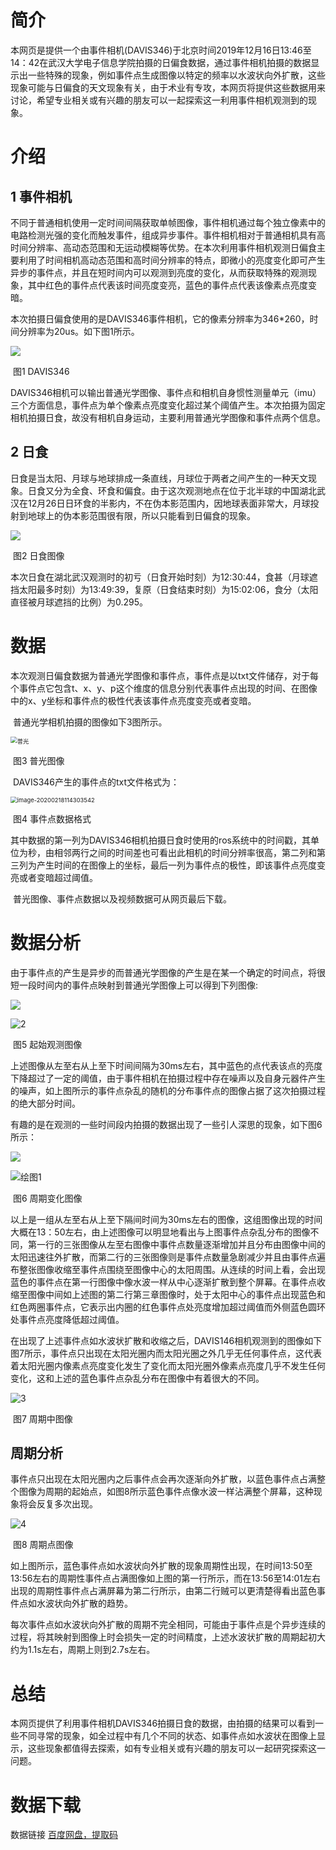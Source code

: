 # 简介

​	   本网页是提供一个由事件相机(DAVIS346)于北京时间2019年12月16日13:46至14：42在武汉大学电子信息学院拍摄的日偏食数据，通过事件相机拍摄的数据显示出一些特殊的现象，例如事件点生成图像以特定的频率以水波状向外扩散，这些现象可能与日偏食的天文现象有关，由于术业有专攻，本网页将提供这些数据用来讨论，希望专业相关或有兴趣的朋友可以一起探索这一利用事件相机观测到的现象。



# 介绍

## 1 事件相机

​		不同于普通相机使用一定时间间隔获取单帧图像，事件相机通过每个独立像素中的电路检测光强的变化而触发事件，组成异步事件。事件相机相对于普通相机具有高时间分辨率、高动态范围和无运动模糊等优势。在本次利用事件相机观测日偏食主要利用了时间相机高动态范围和高时间分辨率的特点，即微小的亮度变化即可产生异步的事件点，并且在短时间内可以观测到亮度的变化，从而获取特殊的观测现象，其中红色的事件点代表该时间亮度变亮，蓝色的事件点代表该像素点亮度变暗。

​		本次拍摄日偏食使用的是DAVIS346事件相机，它的像素分辨率为346*260，时间分辨率为20us。如下图1所示。

![](https://github.com/zyl1234/solar-eclipse/raw/master/picture/%E7%9B%B8%E6%9C%BA.JPEG)

​                                                                图1  DAVIS346

​		DAVIS346相机可以输出普通光学图像、事件点和相机自身惯性测量单元（imu）三个方面信息，事件点为单个像素点亮度变化超过某个阈值产生。本次拍摄为固定相机拍摄日食，故没有相机自身运动，主要利用普通光学图像和事件点两个信息。

## 2 日食

​		日食是当太阳、月球与地球排成一条直线，月球位于两者之间产生的一种天文现象。日食又分为全食、环食和偏食。由于这次观测地点在位于北半球的中国湖北武汉在12月26日日环食的半影内，不在伪本影范围内，因地球表面非常大，月球投射到地球上的伪本影范围很有限，所以只能看到日偏食的现象。

![](https://github.com/zyl1234/solar-eclipse/raw/master/picture/IMG_8891.GIF)

​                                                           图2  日食图像

​		本次日食在湖北武汉观测时的初亏（日食开始时刻）为12:30:44，食甚（月球遮挡太阳最多时刻）为13:49:39，复原（日食结束时刻）为15:02:06，食分（太阳直径被月球遮挡的比例）为0.295。





# 数据

​		本次观测日偏食数据为普通光学图像和事件点，事件点是以txt文件储存，对于每个事件点它包含t、x、y、p这个维度的信息分别代表事件点出现的时间、在图像中的x、y坐标和事件点的极性代表该事件点亮度变亮或者变暗。

​		普通光学相机拍摄的图像如下3图所示。

<img src="https://github.com/zyl1234/solar-eclipse/raw/master/picture/%E6%99%AE%E5%85%89.png" alt="普光" style="zoom:67%;" />

​                                                                      图3   普光图像

​		DAVIS346产生的事件点的txt文件格式为：

<img src="https://github.com/zyl1234/solar-eclipse/raw/master/picture/%E6%95%B0%E6%8D%AE%E6%A0%BC%E5%BC%8F.png" alt="image-20200218114303542" style="zoom:67%;" />

​                                                                       图4   事件点数据格式

​		其中数据的第一列为DAVIS346相机拍摄日食时使用的ros系统中的时间戳，其单位为秒，由相邻两行之间的时间差也可看出此相机的时间分辨率很高，第二列和第三列为产生时间的在图像上的坐标，最后一列为事件点的极性，即该事件点亮度变亮或者变暗超过阈值。

​		普光图像、事件点数据以及视频数据可从网页最后下载。



#  数据分析

​		由于事件点的产生是异步的而普通光学图像的产生是在某一个确定的时间点，将很短一段时间内的事件点映射到普通光学图像上可以得到下列图像:

![](https://github.com/zyl1234/solar-eclipse/raw/master/picture/%E5%99%AA%E5%A3%B0.GIF)

![2](https://github.com/zyl1234/solar-eclipse/raw/master/picture/2.png)

​                                                                图5   起始观测图像

​		上述图像从左至右从上至下时间间隔为30ms左右，其中蓝色的点代表该点的亮度下降超过了一定的阈值，由于事件相机在拍摄过程中存在噪声以及自身元器件产生的噪声，如上图所示的事件点杂乱的随机的分布事件点的图像占据了这次拍摄过程的绝大部分时间。

​		有趣的是在观测的一些时间段内拍摄的数据出现了一些引人深思的现象，如下图6所示：

![](https://github.com/zyl1234/solar-eclipse/raw/master/picture/IMG_8931.GIF)



![绘图1](https://github.com/zyl1234/solar-eclipse/raw/master/picture/1.png)

​                                                                  图6   周期变化图像

​		以上是一组从左至右从上至下隔间时间为30ms左右的图像，这组图像出现的时间大概在13：50左右，由上述图像可以明显地看出与上图事件点杂乱分布的图像不同，第一行的三张图像从左至右图像中事件点数量逐渐增加并且分布由图像中间的太阳迅速往外扩散，而第二行的三张图像则是事件点数量急剧减少并且由事件点遍布整张图像收缩至事件点围绕至图像中心的太阳周围。从连续的时间上看，会出现蓝色的事件点在第一行图像中像水波一样从中心逐渐扩散到整个屏幕。在事件点收缩至图像中间如上述图的第二行第三章图像时，处于太阳中心的事件点出现蓝色和红色两圈事件点，它表示出内圈的红色事件点处亮度增加超过阈值而外侧蓝色圆环处事件点亮度降低超过阈值。

​		在出现了上述事件点如水波状扩散和收缩之后，DAVIS146相机观测到的图像如下图7所示，事件点只出现在太阳光圈内而太阳光圈之外几乎无任何事件点，这代表着太阳光圈内像素点亮度变化发生了变化而太阳光圈外像素点亮度几乎不发生任何变化，这和上述的蓝色事件点杂乱分布在图像中有着很大的不同。



![3](https://github.com/zyl1234/solar-eclipse/raw/master/picture/3.png)

​                                                                     图7   周期中图像

## 周期分析

​		事件点只出现在太阳光圈内之后事件点会再次逐渐向外扩散，以蓝色事件点占满整个图像为周期的起始点，如图8所示蓝色事件点像水波一样沾满整个屏幕，这种现象将会反复多次出现。

![4](https://github.com/zyl1234/solar-eclipse/raw/master/picture/4.png)

​                                                                   图8    周期点图像

​		如上图所示，蓝色事件点如水波状向外扩散的现象周期性出现，在时间13:50至13:56左右的周期性事件点占满图像如上图的第一行所示，而在13:56至14:01左右出现的周期性事件点占满屏幕为第二行所示，由第二行贼可以更清楚得看出蓝色事件点如水波状向外扩散的趋势。

​		每次事件点如水波状向外扩散的周期不完全相同，可能由于事件点是个异步连续的过程，将其映射到图像上时会损失一定的时间精度，上述水波状扩散的周期起初大约为1.1s左右，周期上则到2.7s左右。



# 总结

​		本网页提供了利用事件相机DAVIS346拍摄日食的数据，由拍摄的结果可以看到一些不同寻常的现象，如全过程中有几个不同的状态、如事件点如水波状在图像上显示，这些现象都值得去探索，如有专业相关或有兴趣的朋友可以一起研究探索这一问题。





# 数据下载

数据链接 [百度网盘，提取码](https://pan.baidu.com/s/1hIPSQmZZ3XmeJyZz6crCHg)

